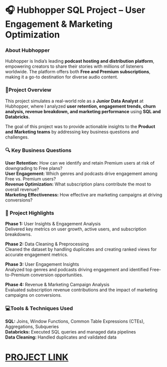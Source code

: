 # 🎧 Hubhopper SQL Project – User Engagement & Marketing Optimization

### About Hubhopper
Hubhopper is India’s leading **podcast hosting and distribution platform**, empowering creators to share their stories with millions of listeners worldwide. The platform offers both **Free and Premium subscriptions**, making it a go-to destination for diverse audio content.

### 📌Project Overview
This project simulates a real-world role as a **Junior Data Analyst** at Hubhopper, where I analyzed **user retention, engagement trends, churn analysis, revenue breakdown, and marketing performance** using **SQL and Databricks.**

The goal of this project was to provide actionable insights to the **Product and Marketing teams** by addressing key business questions and challenges.

### 🔍 Key Business Questions
**User Retention:** How can we identify and retain Premium users at risk of downgrading to Free plans?  
**User Engagement:** Which genres and podcasts drive engagement among Free vs. Premium users?  
**Revenue Optimization:** What subscription plans contribute the most to overall revenue?  
**Marketing Effectiveness:** How effective are marketing campaigns at driving conversions?  

### 🚀 Project Highlights
**Phase 1:** User Insights & Engagement Analysis  
Delivered key metrics on user growth, active users, and subscription breakdowns.

**Phase 2:** Data Cleaning & Preprocessing  
Cleaned the dataset by handling duplicates and creating ranked views for accurate engagement metrics.

**Phase 3:** User Engagement Insights  
Analyzed top genres and podcasts driving engagement and identified Free-to-Premium conversion opportunities.

**Phase 4:** Revenue & Marketing Campaign Analysis  
Evaluated subscription revenue contributions and the impact of marketing campaigns on conversions.

### 💻Tools & Techniques Used
**SQL:** Joins, Window Functions, Common Table Expressions (CTEs), Aggregations, Subqueries  
**Databricks:** Executed SQL queries and managed data pipelines  
**Data Cleaning:** Handled duplicates and validated data  

# [PROJECT LINK](https://databricks-prod-cloudfront.cloud.databricks.com/public/4027ec902e239c93eaaa8714f173bcfc/2877586916243003/856576459659374/3523173740263009/latest.html)
